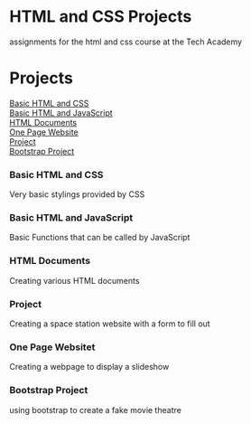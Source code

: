 # HTML and CSS Projects
 assignments for the html and css course at the Tech Academy

<h1>Projects</h1>
<a href="https://github.com/cade25wilson/HTML-and-CSS-Projects/tree/master/Basic_HTML_and_CSS">Basic HTML and CSS</a><br>
<a href="https://github.com/cade25wilson/HTML-and-CSS-Projects/tree/master/Basic_HTML_and_JavaScript_1">Basic HTML and JavaScript</a><br>
<a href="https://github.com/cade25wilson/HTML-and-CSS-Projects/tree/master/HTML%20Documents">HTML Documents</a><br>
<a href="https://github.com/cade25wilson/HTML-and-CSS-Projects/tree/master/One-Page-Website">One Page Website</a><br>
<a href="https://github.com/cade25wilson/HTML-and-CSS-Projects/tree/master/Project">Project</a><br>
<a href="https://github.com/cade25wilson/HTML-and-CSS-Projects/tree/master/bootstrap4_project">Bootstrap Project</a><br>

<h3>Basic HTML and CSS</h3>
Very basic stylings provided by CSS
<h3>Basic HTML and JavaScript</h3>
Basic Functions that can be called by JavaScript
<h3>HTML Documents</h3>
Creating various HTML documents
<h3>Project</h3>
Creating a space station website with a form to fill out
<h3>One Page Websitet</h3>
Creating a webpage to display a slideshow
<h3>Bootstrap Project</h3>
using bootstrap to create a fake movie theatre